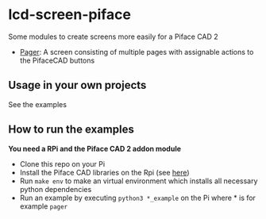 # lcd-screen-piface
Some modules to create screens more easily for a Piface CAD 2


- [Pager](/pager): A screen consisting of multiple pages with assignable actions to the PifaceCAD buttons

## Usage in your own projects
See the examples

## How to run the examples
**You need a RPi and the Piface CAD 2 addon module**
- Clone this repo on your Pi
- Install the Piface CAD libraries on the Rpi (see [here](https://github.com/piface/pifacecad/))
- Run `make env` to make an virtual environment which installs all necessary python dependencies
- Run an example by executing `python3 *_example` on the Pi where * is for example `pager`
